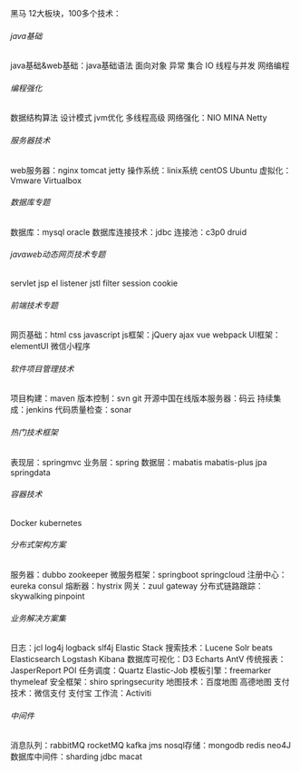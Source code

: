黑马 12大板块，100多个技术：

###### java基础

java基础&web基础：java基础语法 面向对象 异常 集合 IO 线程与并发 网络编程

###### 编程强化 

数据结构算法 设计模式 jvm优化 多线程高级  网络强化：NIO MINA Netty

###### 服务器技术 

web服务器：nginx tomcat jetty 操作系统：linix系统 centOS Ubuntu 虚拟化：Vmware Virtualbox

###### 数据库专题

 数据库：mysql oracle 数据库连接技术：jdbc 连接池：c3p0  druid

###### javaweb动态网页技术专题 

servlet jsp el listener jstl filter session cookie

###### 前端技术专题 

网页基础：html css javascript   js框架：jQuery ajax vue webpack  UI框架：elementUI  微信小程序

###### 软件项目管理技术 

项目构建：maven 版本控制：svn git 开源中国在线版本服务器：码云 持续集成：jenkins 代码质量检查：sonar

###### 热门技术框架 

表现层：springmvc 业务层：spring 数据层：mabatis mabatis-plus jpa springdata

###### 容器技术 

Docker kubernetes

###### 分布式架构方案 

服务器：dubbo zookeeper 微服务框架：springboot springcloud 注册中心：eureka consul 熔断器：hystrix 网关：zuul gateway 分布式链路跟踪：skywalking pinpoint

###### 业务解决方案集 

日志：jcl log4j logback slf4j Elastic Stack 搜索技术：Lucene Solr beats Elasticsearch Logstash Kibana 数据库可视化：D3 Echarts AntV 传统报表：JasperReport POI 任务调度：Quartz Elastic-Job
模板引擎：freemarker thymeleaf 安全框架：shiro springsecurity 地图技术：百度地图 高德地图 支付技术：微信支付 支付宝 工作流：Activiti

###### 中间件 

消息队列：rabbitMQ rocketMQ kafka jms nosql存储：mongodb redis neo4J 数据库中间件：sharding jdbc macat